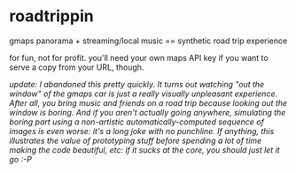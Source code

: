roadtrippin
===========

gmaps panorama + streaming/local music == synthetic road trip experience

for fun, not for profit. you'll need your own maps API key if you want to serve a copy from your URL, though.

_update: I abandoned this pretty quickly. It turns out watching "out the window" of the gmaps car is just a really visually unpleasant experience. After all, you bring music and friends on a road trip because looking out the window is boring. And if you aren't actually going anywhere, simulating the boring part using a non-artistic automatically-computed sequence of images is even worse: it's a long joke with no punchline. If anything, this illustrates the value of prototyping stuff before spending a lot of time making the code beautiful, etc: if it sucks at the core, you should just let it go :-P_

